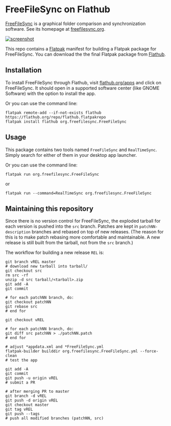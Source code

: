 # FreeFileSync on Flathub

[FreeFileSync](https://www.freefilesync.org/) is a graphical folder comparison
and synchronization software. See its homepage at
[freefilesync.org](https://www.freefilesync.org).

[![screenshot](https://www.freefilesync.org/images/screenshots/openSUSE.png)](https://www.freefilesync.org/images/screenshots/openSUSE.png)

This repo contains a [Flatpak] manifest for building a
Flatpak package for FreeFileSync. You can download the the final Flatpak
package from [Flathub].

[Flatpak]: http://flatpak.org
[Flathub]: https://flathub.org

## Installation

To install FreeFileSync through Flathub, visit
[flathub.org/apps](https://flathub.org/apps.html) and click on FreeFileSync.
It should open in a supported software center (like GNOME Software) with the
option to install the app.

Or you can use the command line:
```
flatpak remote-add --if-not-exists flathub https://flathub.org/repo/flathub.flatpakrepo
flatpak install flathub org.freefilesync.FreeFileSync
```

## Usage

This package contains two tools named `FreeFileSync` and `RealTimeSync`. Simply
search for either of them in your desktop app launcher.

Or you can use the command line:
```
flatpak run org.freefilesync.FreeFileSync
```
or
```
flatpak run --command=RealTimeSync org.freefilesync.FreeFileSync
```

## Maintaining this repository

Since there is no version control for FreeFileSync, the exploded tarball for
each version is pushed into the `src` branch. Patches are kept in
`patchNN-description` branches and rebased on top of new releases.
(The reason for this is to make patch rebasing more comfortable and
maintainable. A new release is still built from the tarball, not from the `src`
branch.)

The workflow for building a new release `REL` is:
```
git branch vREL master
# download new tarball into tarball/
git checkout src
rm src -rf
unzip -d src tarball/<tarball>.zip
git add -A
git commit

# for each patchNN branch, do:
git checkout patchNN
git rebase src
# end for

git checkout vREL

# for each patchNN branch, do:
git diff src patchNN > ./patchNN.patch
# end for

# adjust *appdata.xml and *FreeFileSync.yml
flatpak-builder builddir org.freefilesync.FreeFileSync.yml --force-clean
# test the app

git add -A
git commit
git push -u origin vREL
# submit a PR

# after merging PR to master
git branch -d vREL
git push -d origin vREL
git checkout master
git tag vREL
git push --tags
# push all modified branches (patchNN, src)
```
